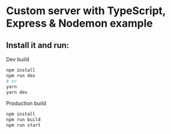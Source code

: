 # Custom server with TypeScript, Express & Nodemon example

## Install it and run:

Dev build

```bash
npm install
npm run dev
# or
yarn
yarn dev
```

Production build

```bash
npm install
npm run build
npm run start
```
